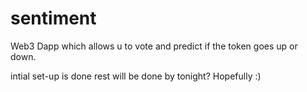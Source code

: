 # sentiment
Web3 Dapp which allows u to vote and predict if the token goes up or down.  


intial set-up is done rest will be done by tonight? Hopefully  :)


